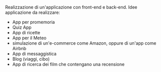 Realizzazione di un'applicazione con front-end e back-end.
Idee applicazione da realizzare:
- App per promemoria
- Quiz App
- App di ricette
- App per il Meteo
- simulazione di un'e-commerce come Amazon, oppure di un'app come Airbnb
- App di messaggistica
- Blog (viaggi, cibo)
- App di ricerca dei film che contengano una recensione
